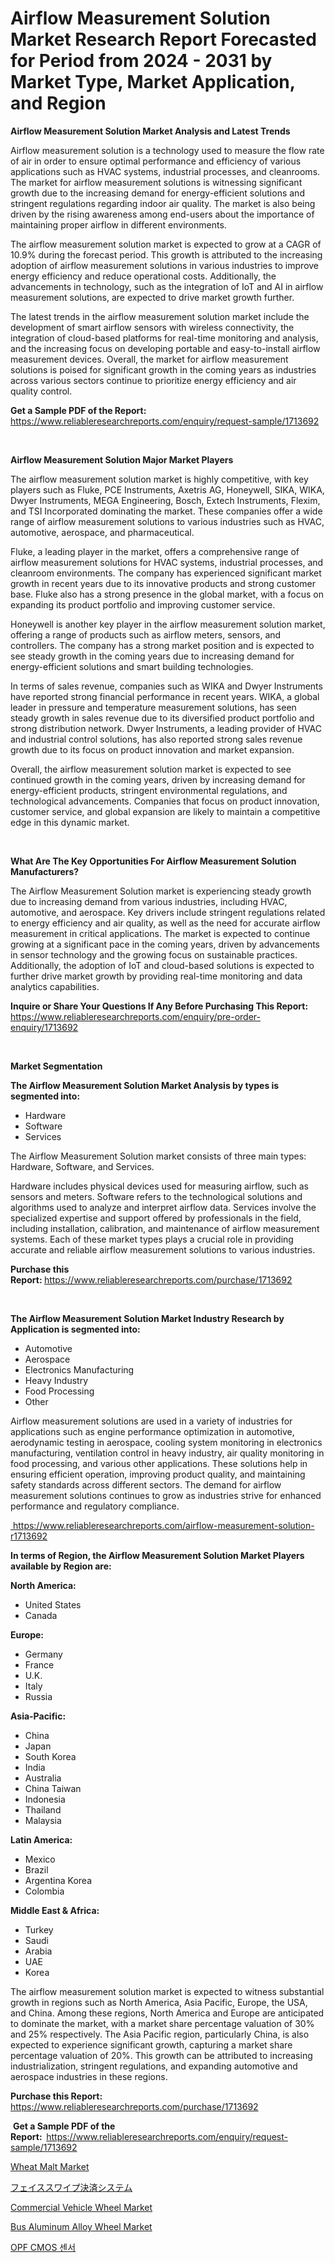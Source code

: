 <p><h1>Airflow Measurement Solution Market Research Report Forecasted for Period from 2024 -  2031 by Market Type, Market Application, and Region</h1></p><p><strong>Airflow Measurement Solution Market Analysis and Latest Trends</strong></p>
<p><p>Airflow measurement solution is a technology used to measure the flow rate of air in order to ensure optimal performance and efficiency of various applications such as HVAC systems, industrial processes, and cleanrooms. The market for airflow measurement solutions is witnessing significant growth due to the increasing demand for energy-efficient solutions and stringent regulations regarding indoor air quality. The market is also being driven by the rising awareness among end-users about the importance of maintaining proper airflow in different environments.</p><p>The airflow measurement solution market is expected to grow at a CAGR of 10.9% during the forecast period. This growth is attributed to the increasing adoption of airflow measurement solutions in various industries to improve energy efficiency and reduce operational costs. Additionally, the advancements in technology, such as the integration of IoT and AI in airflow measurement solutions, are expected to drive market growth further.</p><p>The latest trends in the airflow measurement solution market include the development of smart airflow sensors with wireless connectivity, the integration of cloud-based platforms for real-time monitoring and analysis, and the increasing focus on developing portable and easy-to-install airflow measurement devices. Overall, the market for airflow measurement solutions is poised for significant growth in the coming years as industries across various sectors continue to prioritize energy efficiency and air quality control.</p></p>
<p><strong>Get a Sample PDF of the Report:&nbsp;</strong> <a href="https://www.reliableresearchreports.com/enquiry/request-sample/1713692">https://www.reliableresearchreports.com/enquiry/request-sample/1713692</a></p>
<p>&nbsp;</p>
<p><strong>Airflow Measurement Solution Major Market Players</strong></p>
<p><p>The airflow measurement solution market is highly competitive, with key players such as Fluke, PCE Instruments, Axetris AG, Honeywell, SIKA, WIKA, Dwyer Instruments, MEGA Engineering, Bosch, Extech Instruments, Flexim, and TSI Incorporated dominating the market. These companies offer a wide range of airflow measurement solutions to various industries such as HVAC, automotive, aerospace, and pharmaceutical.</p><p>Fluke, a leading player in the market, offers a comprehensive range of airflow measurement solutions for HVAC systems, industrial processes, and cleanroom environments. The company has experienced significant market growth in recent years due to its innovative products and strong customer base. Fluke also has a strong presence in the global market, with a focus on expanding its product portfolio and improving customer service.</p><p>Honeywell is another key player in the airflow measurement solution market, offering a range of products such as airflow meters, sensors, and controllers. The company has a strong market position and is expected to see steady growth in the coming years due to increasing demand for energy-efficient solutions and smart building technologies.</p><p>In terms of sales revenue, companies such as WIKA and Dwyer Instruments have reported strong financial performance in recent years. WIKA, a global leader in pressure and temperature measurement solutions, has seen steady growth in sales revenue due to its diversified product portfolio and strong distribution network. Dwyer Instruments, a leading provider of HVAC and industrial control solutions, has also reported strong sales revenue growth due to its focus on product innovation and market expansion.</p><p>Overall, the airflow measurement solution market is expected to see continued growth in the coming years, driven by increasing demand for energy-efficient products, stringent environmental regulations, and technological advancements. Companies that focus on product innovation, customer service, and global expansion are likely to maintain a competitive edge in this dynamic market.</p></p>
<p>&nbsp;</p>
<p><strong>What Are The Key Opportunities For Airflow Measurement Solution Manufacturers?</strong></p>
<p><p>The Airflow Measurement Solution market is experiencing steady growth due to increasing demand from various industries, including HVAC, automotive, and aerospace. Key drivers include stringent regulations related to energy efficiency and air quality, as well as the need for accurate airflow measurement in critical applications. The market is expected to continue growing at a significant pace in the coming years, driven by advancements in sensor technology and the growing focus on sustainable practices. Additionally, the adoption of IoT and cloud-based solutions is expected to further drive market growth by providing real-time monitoring and data analytics capabilities.</p></p>
<p><strong>Inquire or Share Your Questions If Any Before Purchasing This Report:</strong> <a href="https://www.reliableresearchreports.com/enquiry/pre-order-enquiry/1713692">https://www.reliableresearchreports.com/enquiry/pre-order-enquiry/1713692</a></p>
<p>&nbsp;</p>
<p><strong>Market Segmentation</strong></p>
<p><strong>The Airflow Measurement Solution Market Analysis by types is segmented into:</strong></p>
<p><ul><li>Hardware</li><li>Software</li><li>Services</li></ul></p>
<p><p>The Airflow Measurement Solution market consists of three main types: Hardware, Software, and Services. </p><p>Hardware includes physical devices used for measuring airflow, such as sensors and meters. Software refers to the technological solutions and algorithms used to analyze and interpret airflow data. Services involve the specialized expertise and support offered by professionals in the field, including installation, calibration, and maintenance of airflow measurement systems. Each of these market types plays a crucial role in providing accurate and reliable airflow measurement solutions to various industries.</p></p>
<p><strong>Purchase this Report:&nbsp;</strong><a href="https://www.reliableresearchreports.com/purchase/1713692">https://www.reliableresearchreports.com/purchase/1713692</a></p>
<p>&nbsp;</p>
<p><strong>The Airflow Measurement Solution Market Industry Research by Application is segmented into:</strong></p>
<p><ul><li>Automotive</li><li>Aerospace</li><li>Electronics Manufacturing</li><li>Heavy Industry</li><li>Food Processing</li><li>Other</li></ul></p>
<p><p>Airflow measurement solutions are used in a variety of industries for applications such as engine performance optimization in automotive, aerodynamic testing in aerospace, cooling system monitoring in electronics manufacturing, ventilation control in heavy industry, air quality monitoring in food processing, and various other applications. These solutions help in ensuring efficient operation, improving product quality, and maintaining safety standards across different sectors. The demand for airflow measurement solutions continues to grow as industries strive for enhanced performance and regulatory compliance.</p></p>
<p><a href="https://www.reliableresearchreports.com/airflow-measurement-solution-r1713692">&nbsp;https://www.reliableresearchreports.com/airflow-measurement-solution-r1713692</a></p>
<p><strong>In terms of Region, the Airflow Measurement Solution Market Players available by Region are:</strong></p>
<p>
    <p> <strong> North America: </strong>
        <ul>
            <li>United States</li>
            <li>Canada</li>
        </ul>
        </p> 
    <p> <strong> Europe: </strong>
        <ul>
            <li>Germany</li>
            <li>France</li>
            <li>U.K.</li>
            <li>Italy</li>
            <li>Russia</li>
        </ul>
        </p> 
    <p> <strong> Asia-Pacific: </strong>
        <ul>
            <li>China</li>
            <li>Japan</li>
            <li>South Korea</li>
            <li>India</li>
            <li>Australia</li>
            <li>China Taiwan</li>
            <li>Indonesia</li>
            <li>Thailand</li>
            <li>Malaysia</li>
        </ul>
        </p> 
    <p> <strong> Latin America: </strong>
        <ul>
            <li>Mexico</li>
            <li>Brazil</li>
            <li>Argentina Korea</li>
            <li>Colombia</li>
        </ul>
        </p> 
    <p> <strong> Middle East & Africa: </strong>
        <ul>
            <li>Turkey</li>
            <li>Saudi</li>
            <li>Arabia</li>
            <li>UAE</li>
            <li>Korea</li>
        </ul>
    </p>
    </p>
<p><p>The airflow measurement solution market is expected to witness substantial growth in regions such as North America, Asia Pacific, Europe, the USA, and China. Among these regions, North America and Europe are anticipated to dominate the market, with a market share percentage valuation of 30% and 25% respectively. The Asia Pacific region, particularly China, is also expected to experience significant growth, capturing a market share percentage valuation of 20%. This growth can be attributed to increasing industrialization, stringent regulations, and expanding automotive and aerospace industries in these regions.</p></p>
<p><strong>Purchase this Report: </strong><a href="https://www.reliableresearchreports.com/purchase/1713692">https://www.reliableresearchreports.com/purchase/1713692</a></p>
<p>&nbsp;<strong>Get a Sample PDF of the Report:&nbsp;&nbsp;</strong><a href="https://www.reliableresearchreports.com/enquiry/request-sample/1713692">https://www.reliableresearchreports.com/enquiry/request-sample/1713692</a></p>
<p><strong></strong></p>
<p><p><a href="https://issuu.com/reportprime-2/docs/wheat-malt-market-size-2030.pptx">Wheat Malt Market</a></p><p><a href="https://github.com/deonnorth8/Market-Research-Report-List-1/blob/main/3182231113178.md">フェイススワイプ決済システム</a></p><p><a href="https://github.com/SheilaBruen2023/Market-Research-Report-List-1/blob/main/commercial-vehicle-wheel-market.md">Commercial Vehicle Wheel Market</a></p><p><a href="https://github.com/marthawweekle/Market-Research-Report-List-1/blob/main/bus-aluminum-alloy-wheel-market.md">Bus Aluminum Alloy Wheel Market</a></p><p><a href="https://github.com/mpodehpw07370073/Market-Research-Report-List-2/blob/main/3055110124029.md">OPF CMOS 센서</a></p></p>